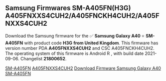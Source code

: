 <h2>Samsung Firmwares SM-A405FN(H3G) A405FNXXS4CUH2/A405FNCKH4CUH2/A405FNXXS4CUH2</h2>
Download the Samsung firmware for the ✅ <strong>Samsung Galaxy A40 </strong> ⭐ <strong>SM-A405FN</strong> with product code <strong>H3G</strong> <strong> from United Kingdom</strong>. This firmware has version number PDA <strong>A405FNXXS4CUH2</strong> and CSC A405FNCKH4CUH2. The operating system of this firmware is Android R , with build date 2021-09-06. Changelist <strong>21800652</strong>.


[SM-A405FN](https://samfirm.shop/samsung/model/SM-A405FN)
[A405FNXXS4CUH2](https://samfirm.shop/samsung/pda/A405FNXXS4CUH2)
[Download Firmware Samsung Galaxy A40 SM-A405FN](https://samfirm.shop/samsung/firmware/453052)
